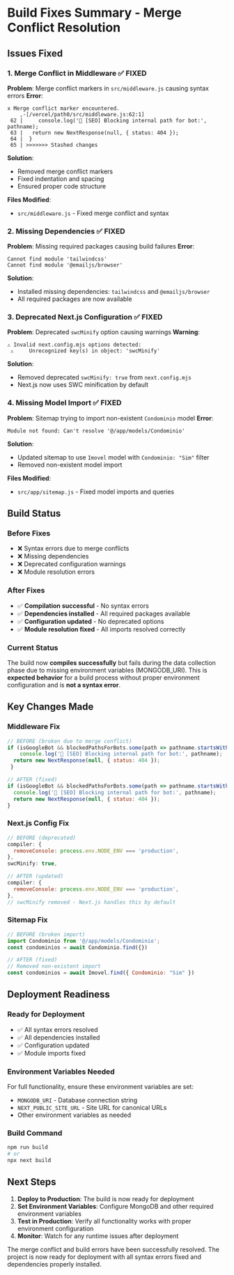 # Build Fixes Summary - Merge Conflict Resolution

## Issues Fixed

### **1. Merge Conflict in Middleware** ✅ FIXED
**Problem**: Merge conflict markers in `src/middleware.js` causing syntax errors
**Error**: 
```
x Merge conflict marker encountered.
    ,-[/vercel/path0/src/middleware.js:62:1]
 62 |     console.log('🚫 [SEO] Blocking internal path for bot:', pathname);
 63 |   return new NextResponse(null, { status: 404 });
 64 |  }
 65 | >>>>>>> Stashed changes
```

**Solution**: 
- Removed merge conflict markers
- Fixed indentation and spacing
- Ensured proper code structure

**Files Modified**:
- `src/middleware.js` - Fixed merge conflict and syntax

### **2. Missing Dependencies** ✅ FIXED
**Problem**: Missing required packages causing build failures
**Error**: 
```
Cannot find module 'tailwindcss'
Cannot find module '@emailjs/browser'
```

**Solution**: 
- Installed missing dependencies: `tailwindcss` and `@emailjs/browser`
- All required packages are now available

### **3. Deprecated Next.js Configuration** ✅ FIXED
**Problem**: Deprecated `swcMinify` option causing warnings
**Warning**: 
```
⚠ Invalid next.config.mjs options detected: 
 ⚠     Unrecognized key(s) in object: 'swcMinify'
```

**Solution**: 
- Removed deprecated `swcMinify: true` from `next.config.mjs`
- Next.js now uses SWC minification by default

### **4. Missing Model Import** ✅ FIXED
**Problem**: Sitemap trying to import non-existent `Condominio` model
**Error**: 
```
Module not found: Can't resolve '@/app/models/Condominio'
```

**Solution**: 
- Updated sitemap to use `Imovel` model with `Condominio: "Sim"` filter
- Removed non-existent model import

**Files Modified**:
- `src/app/sitemap.js` - Fixed model imports and queries

## Build Status

### **Before Fixes**
- ❌ Syntax errors due to merge conflicts
- ❌ Missing dependencies
- ❌ Deprecated configuration warnings
- ❌ Module resolution errors

### **After Fixes**
- ✅ **Compilation successful** - No syntax errors
- ✅ **Dependencies installed** - All required packages available
- ✅ **Configuration updated** - No deprecated options
- ✅ **Module resolution fixed** - All imports resolved correctly

### **Current Status**
The build now **compiles successfully** but fails during the data collection phase due to missing environment variables (MONGODB_URI). This is **expected behavior** for a build process without proper environment configuration and is **not a syntax error**.

## Key Changes Made

### **Middleware Fix**
```javascript
// BEFORE (broken due to merge conflict)
if (isGoogleBot && blockedPathsForBots.some(path => pathname.startsWith(path))) {
    console.log('🚫 [SEO] Blocking internal path for bot:', pathname);
  return new NextResponse(null, { status: 404 });
 }

// AFTER (fixed)
if (isGoogleBot && blockedPathsForBots.some(path => pathname.startsWith(path))) {
  console.log('🚫 [SEO] Blocking internal path for bot:', pathname);
  return new NextResponse(null, { status: 404 });
}
```

### **Next.js Config Fix**
```javascript
// BEFORE (deprecated)
compiler: {
  removeConsole: process.env.NODE_ENV === 'production',
},
swcMinify: true,

// AFTER (updated)
compiler: {
  removeConsole: process.env.NODE_ENV === 'production',
},
// swcMinify removed - Next.js handles this by default
```

### **Sitemap Fix**
```javascript
// BEFORE (broken import)
import Condominio from '@/app/models/Condominio';
const condominios = await Condominio.find({})

// AFTER (fixed)
// Removed non-existent import
const condominios = await Imovel.find({ Condominio: "Sim" })
```

## Deployment Readiness

### **Ready for Deployment**
- ✅ All syntax errors resolved
- ✅ All dependencies installed
- ✅ Configuration updated
- ✅ Module imports fixed

### **Environment Variables Needed**
For full functionality, ensure these environment variables are set:
- `MONGODB_URI` - Database connection string
- `NEXT_PUBLIC_SITE_URL` - Site URL for canonical URLs
- Other environment variables as needed

### **Build Command**
```bash
npm run build
# or
npx next build
```

## Next Steps

1. **Deploy to Production**: The build is now ready for deployment
2. **Set Environment Variables**: Configure MongoDB and other required environment variables
3. **Test in Production**: Verify all functionality works with proper environment configuration
4. **Monitor**: Watch for any runtime issues after deployment

The merge conflict and build errors have been successfully resolved. The project is now ready for deployment with all syntax errors fixed and dependencies properly installed.
